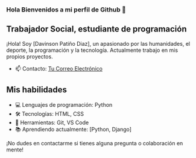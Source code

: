 ### Hola Bienvenidos a mi perfil de Github 👋

## Trabajador Social, estudiante de programación

¡Hola! Soy [Davinson Patiño Diaz], un apasionado por las humanidades, el deporte, la programación y la tecnología. Actualmente trabajo en mis propios proyectos.
- 📫 Contacto: [Tu Correo Electrónico](davinsonpdiazu@gmail.com)

## Mis habilidades

- 💻 Lenguajes de programación: Python
- 🛠️ Tecnologías: HTML, CSS
- 🔧 Herramientas: Git, VS Code
- 📚 Aprendiendo actualmente: [Python, Django]

¡No dudes en contactarme si tienes alguna pregunta o colaboración en mente!

